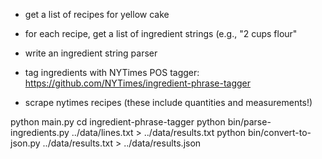 
- get a list of recipes for yellow cake
- for each recipe, get a list of ingredient strings (e.g., "2 cups flour"
- write an ingredient string parser


- tag ingredients with NYTimes POS tagger: https://github.com/NYTimes/ingredient-phrase-tagger
- scrape nytimes recipes (these include quantities and measurements!)

python main.py
cd ingredient-phrase-tagger
python bin/parse-ingredients.py ../data/lines.txt > ../data/results.txt
python bin/convert-to-json.py ../data/results.txt > ../data/results.json
